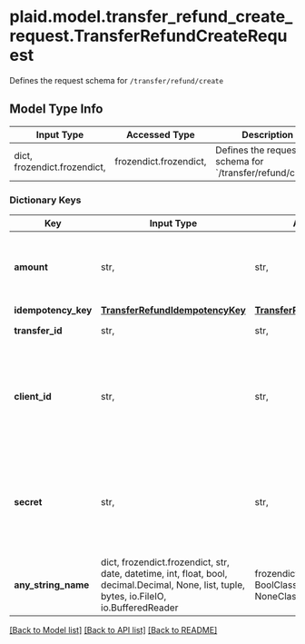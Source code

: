 # plaid.model.transfer_refund_create_request.TransferRefundCreateRequest

Defines the request schema for `/transfer/refund/create`

## Model Type Info
Input Type | Accessed Type | Description | Notes
------------ | ------------- | ------------- | -------------
dict, frozendict.frozendict,  | frozendict.frozendict,  | Defines the request schema for &#x60;/transfer/refund/create&#x60; | 

### Dictionary Keys
Key | Input Type | Accessed Type | Description | Notes
------------ | ------------- | ------------- | ------------- | -------------
**amount** | str,  | str,  | The amount of the refund (decimal string with two digits of precision e.g. \&quot;10.00\&quot;). | 
**idempotency_key** | [**TransferRefundIdempotencyKey**](TransferRefundIdempotencyKey.md) | [**TransferRefundIdempotencyKey**](TransferRefundIdempotencyKey.md) |  | 
**transfer_id** | str,  | str,  | The ID of the transfer to refund. | 
**client_id** | str,  | str,  | Your Plaid API &#x60;client_id&#x60;. The &#x60;client_id&#x60; is required and may be provided either in the &#x60;PLAID-CLIENT-ID&#x60; header or as part of a request body. | [optional] 
**secret** | str,  | str,  | Your Plaid API &#x60;secret&#x60;. The &#x60;secret&#x60; is required and may be provided either in the &#x60;PLAID-SECRET&#x60; header or as part of a request body. | [optional] 
**any_string_name** | dict, frozendict.frozendict, str, date, datetime, int, float, bool, decimal.Decimal, None, list, tuple, bytes, io.FileIO, io.BufferedReader | frozendict.frozendict, str, BoolClass, decimal.Decimal, NoneClass, tuple, bytes, FileIO | any string name can be used but the value must be the correct type | [optional]

[[Back to Model list]](../../README.md#documentation-for-models) [[Back to API list]](../../README.md#documentation-for-api-endpoints) [[Back to README]](../../README.md)

